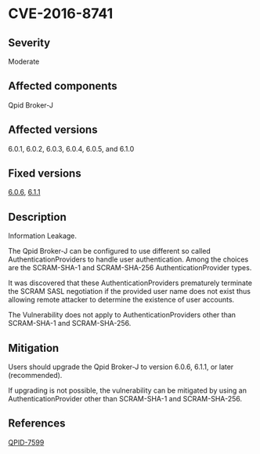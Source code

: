 # CVE-2016-8741

## Severity

Moderate

## Affected components

Qpid Broker-J

## Affected versions

6.0.1, 6.0.2, 6.0.3, 6.0.4, 6.0.5, and 6.1.0

## Fixed versions

[6.0.6](/releases/qpid-java-6.0.6/index.html), [6.1.1](/releases/qpid-java-6.1.1/index.html)

## Description

Information Leakage.

The Qpid Broker-J can be configured to use different so called
AuthenticationProviders to handle user authentication.  Among the
choices are the SCRAM-SHA-1 and SCRAM-SHA-256 AuthenticationProvider
types.

It was discovered that these AuthenticationProviders prematurely
terminate the SCRAM SASL negotiation if the provided user name does
not exist thus allowing remote attacker to determine the existence of
user accounts.

The Vulnerability does not apply to AuthenticationProviders other than
SCRAM-SHA-1 and SCRAM-SHA-256.

## Mitigation

Users should upgrade the Qpid Broker-J to version 6.0.6,
6.1.1, or later (recommended).

If upgrading is not possible, the vulnerability can be mitigated by
using an AuthenticationProvider other than SCRAM-SHA-1 and
SCRAM-SHA-256.

## References

[QPID-7599](https://issues.apache.org/jira/browse/QPID-7599)

